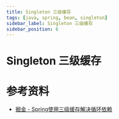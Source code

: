 ```yaml
---
title: Singleton 三级缓存
tags: [java, spring, bean, singleton]
sidebar_label: Singleton 三级缓存
sidebar_position: 6
---
```


# Singleton 三级缓存


# 参考资料

* [掘金 - Spring使用三级缓存解决循环依赖](https://juejin.cn/post/7099745254743474212)